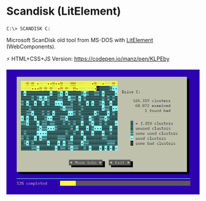 # Scandisk (LitElement)

`C:\> SCANDISK C:`

Microsoft ScanDisk old tool from MS-DOS with [LitElement](https://lit-element.polymer-project.org/) (WebComponents).

⚡ HTML+CSS+JS Version: https://codepen.io/manz/pen/KLPEby

![Microsoft Scandisk](scandisk.png)
